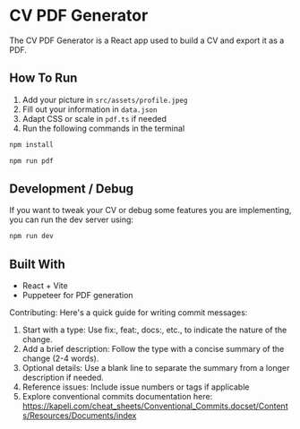 # CV PDF Generator

The CV PDF Generator is a React app used to build a CV and export it as a PDF.

## How To Run

1. Add your picture in `src/assets/profile.jpeg`
2. Fill out your information in `data.json`
3. Adapt CSS or scale in `pdf.ts` if needed
4. Run the following commands in the terminal

```sh
npm install

npm run pdf
```

## Development / Debug

If you want to tweak your CV or debug some features you are implementing, you can run the dev server using:

```sh
npm run dev
```

## Built With

- React + Vite
- Puppeteer for PDF generation

Contributing: Here's a quick guide for writing commit messages:

1. Start with a type: Use fix:, feat:, docs:, etc., to indicate the nature of the change.
2. Add a brief description: Follow the type with a concise summary of the change (2-4 words).
3. Optional details: Use a blank line to separate the summary from a longer description if needed.
4. Reference issues: Include issue numbers or tags if applicable
5. Explore conventional commits documentation here: https://kapeli.com/cheat_sheets/Conventional_Commits.docset/Contents/Resources/Documents/index
